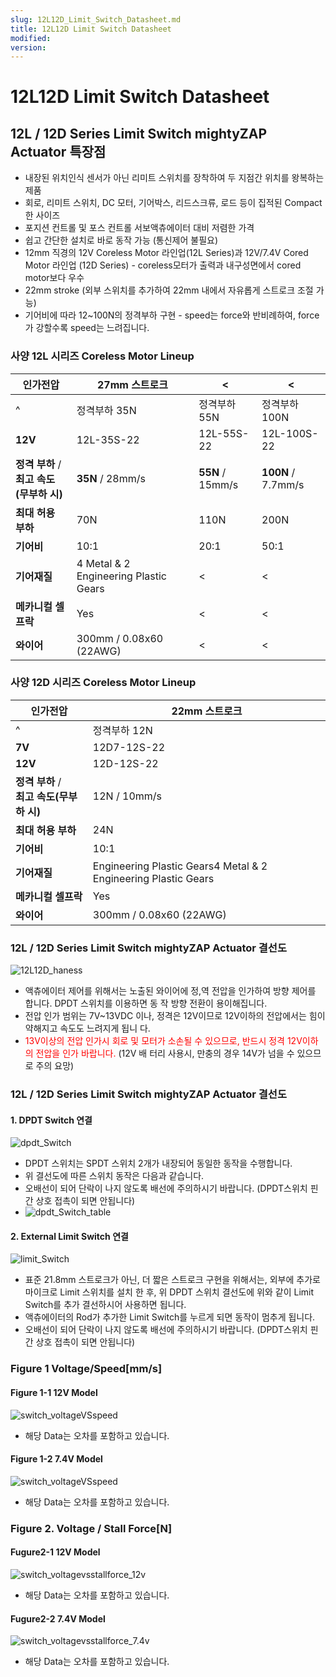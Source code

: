 ```yaml
---
slug: 12L12D_Limit_Switch_Datasheet.md
title: 12L12D Limit Switch Datasheet
modified: 
version:
---
```

# 12L12D Limit Switch Datasheet
## 12L / 12D Series Limit Switch mightyZAP Actuator 특장점 
- 내장된 위치인식 센서가 아닌 리미트 스위치를 장착하여 두 지점간 위치를 왕복하는 제품 
- 회로, 리미트 스위치, DC 모터, 기어박스, 리드스크류, 로드 등이 집적된 Compact한 사이즈 
- 포지션 컨트롤 및 포스 컨트롤 서보액츄에이터 대비 저렴한 가격 
- 쉽고 간단한 설치로 바로 동작 가능 (통신제어 불필요) 
- 12mm 직경의 12V Coreless Motor 라인업(12L Series)과 12V/7.4V Cored Motor 라인업 (12D Series) - coreless모터가 출력과 내구성면에서 cored motor보다 우수 
- 22mm stroke (외부 스위치를 추가하여 22mm 내에서 자유롭게 스트로크 조절 가능)  
- 기어비에 따라 12~100N의 정격부하 구현 - speed는 force와 반비례하여, force가 강할수록 speed는 느려집니다.
### 사양 12L 시리즈 Coreless Motor Lineup
| 인가전압                             | 27mm 스트로크                             | <                | <                  |
| -------------------------------- | ------------------------------------- | ---------------- | ------------------ |
| ^                                | 정격부하 35N                              | 정격부하 55N         | 정격부하 100N          |
| **12V**                          | 12L-35S-22                            | 12L-55S-22       | 12L-100S-22        |
| **정격 부하** / <br>**최고 속도(무부하 시)** | **35N** / 28mm/s                      | **55N** / 15mm/s | **100N** / 7.7mm/s |
| **최대 허용 부하**                     | 70N                                   | 110N             | 200N               |
| **기어비**                          | 10:1                                  | 20:1             | 50:1               |
| **기어재질**                         | 4 Metal & 2 Engineering Plastic Gears | <                | <                  |
| **메카니컬 셀프락**                     | Yes                                   | <                | <                  |
| **와이어**                          | 300mm / 0.08x60 (22AWG)               | <                | <                  |

### 사양 12D 시리즈 Coreless Motor Lineup
| 인가전압                             | 22mm 스트로크                                                      |
| -------------------------------- | -------------------------------------------------------------- |
| ^                                | 정격부하 12N                                                       |
| **7V**                           | 12D7-12S-22                                                    |
| **12V**                          | 12D-12S-22                                                     |
| **정격 부하** / <br>**최고 속도(무부하 시)** | 12N / 10mm/s                                                   |
| **최대 허용 부하**                     | 24N                                                            |
| **기어비**                          | 10:1                                                           |
| **기어재질**                         | Engineering Plastic Gears4 Metal & 2 Engineering Plastic Gears |
| **메카니컬 셀프락**                     | Yes                                                            |
| **와이어**                          | 300mm / 0.08x60 (22AWG)                                        |
### 12L / 12D Series Limit Switch mightyZAP Actuator 결선도
![12L12D_haness](./img/12L12D_haness.png)
- 액츄에이터 제어를 위해서는 노출된 와이어에 정,역 전압을 인가하여 방향 제어를 합니다. DPDT 스위치를 이용하면 동 작 방향 전환이 용이해집니다. 
- 전압 인가 범위는 7V~13VDC 이나, 정격은 12V이므로 12V이하의 전압에서는 힘이 약해지고 속도도 느려지게 됩니 다. 
- <font color="red">13V이상의 전압 인가시 회로 및 모터가 소손될 수 있으므로, 반드시 정격 12V이하의 전압을 인가 바랍니다.</font> (12V 배 터리 사용시, 만충의 경우 14V가 넘을 수 있으므로 주의 요망)

### 12L / 12D Series Limit Switch mightyZAP Actuator 결선도
#### 1. DPDT Switch 연결
![dpdt_Switch](./img/dpdt_switch.png)
- DPDT 스위치는 SPDT 스위치 2개가 내장되어 동일한 동작을 수행합니다. 
- 위 결선도에 따른 스위치 동작은 다음과 같습니다. 
- 오배선이 되어 단락이 나지 않도록 배선에 주의하시기 바랍니다. (DPDT스위치 핀간 상호 접촉이 되면 안됩니다)
- ![dpdt_Switch_table](./img/dpdt_switch_table.png)
#### 2. External Limit Switch 연결
![limit_Switch](./img/limit_switch.png) 

- 표준 21.8mm 스트로크가 아닌, 더 짧은 스트로크 구현을 위해서는, 외부에 추가로 마이크로 Limit 스위치를 설치 한 후, 위 DPDT 스위치 결선도에 위와 같이 Limit Switch를 추가 결선하시어 사용하면 됩니다. 
- 액츄에이터의 Rod가 추가한 Limit Switch를 누르게 되면 동작이 멈추게 됩니다. 
- 오배선이 되어 단락이 나지 않도록 배선에 주의하시기 바랍니다. (DPDT스위치 핀간 상호 접촉이 되면 안됩니다)

### Figure 1 Voltage/Speed[mm/s]
#### Figure 1-1 12V Model
![switch_voltageVSspeed](./img/switch_voltageVSspeed.png)
 - 해당 Data는 오차를 포함하고 있습니다.

#### Figure 1-2 7.4V Model
![switch_voltageVSspeed](./img/switch_voltageVSspeed_7.4.png)
 - 해당 Data는 오차를 포함하고 있습니다.

### Figure 2. Voltage / Stall Force[N]
#### Fugure2-1 12V Model
![switch_voltagevsstallforce_12v](./img/switch_voltagevsstallforce_12v.png)
 - 해당 Data는 오차를 포함하고 있습니다.

#### Fugure2-2 7.4V Model
![switch_voltagevsstallforce_7.4v](./img/switch_voltagevsstallforce_7.4v.png)
 - 해당 Data는 오차를 포함하고 있습니다.

